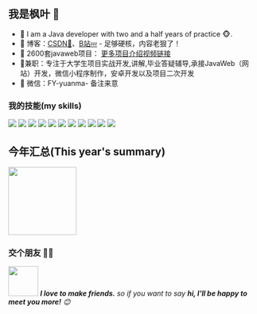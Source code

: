 ## 我是枫叶 🌷

- 🌹 I am a Java developer with two and a half years of practice 🐵.
- :pencil: 博客：[CSDN💬](kuang.blog.csdn.net)、[B站💤](https://space.bilibili.com/1248169633/?spm_id_from=333.999.0.0) - 足够硬核，内容老狠了！
- 🏡 2600套javaweb项目： <a href="[https://github.com/lhccong/we-go" target="_blank](https://pan.baidu.com/s/1W4eIlk1EWURvcO45RGrUCg?pwd=6666 )">更多项目介绍视频链接</a> 
- 🚀兼职：专注于大学生项目实战开发,讲解,毕业答疑辅导,承接JavaWeb（网站）开发，微信小程序制作，安卓开发以及项目二次开发
- 💌 微信：FY-yuanma- 备注来意



### 我的技能(my skills)   

![](https://img.shields.io/badge/-Java-4C7491?style=flat-square&logo=java&logoColor=fff)
![](https://img.shields.io/badge/-Spring-5FB832?style=flat-square&logo=Spring&logoColor=fff)
![](https://img.shields.io/badge/-Python-3e74a2?style=flat-square&logo=Python&logoColor=fff)
![](https://img.shields.io/badge/-Node.js-339933?style=flat-square&logo=Node.js&logoColor=fff)
![](https://img.shields.io/badge/-Vue-4fc08d?style=flat-square&logo=Vue.js&logoColor=fff)
![](https://img.shields.io/badge/-React-2d98ce?style=flat-square&logo=React&logoColor=fff)
![](https://img.shields.io/badge/-Docker-2496ED?style=flat-square&logo=Docker&logoColor=fff)
![](https://img.shields.io/badge/-Linux-000000?style=flat-square&logo=Linux&logoColor=fff)
![](https://img.shields.io/badge/-MySQL-4479A1?style=flat-square&logo=MySQL&logoColor=fff)
![](https://img.shields.io/badge/-Redis-DC382D?style=flat-square&logo=Redis&logoColor=fff)
![](https://img.shields.io/badge/-Git-E84E31?style=flat-square&logo=Git&logoColor=fff)


## 今年汇总(This year's summary) 

<img align="" height="137px" src="https://github-readme-stats.vercel.app/api?username=Good-Night-Unicorn&hide_title=true&hide_border=true&show_icons=true&include_all_commits=true&line_height=21&bg_color=0,EC6C6C,FFD479,FFFC79,73FA79&theme=graywhite&locale=cn" />

### 交个朋友 👬🏻

<img src="https://media.giphy.com/media/LnQjpWaON8nhr21vNW/giphy.gif" width="60"> <em><b>I love to make friends.</b> so if you want to say <b>hi, I'll be happy to meet you more!</b> 😊</em>
